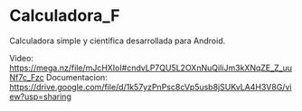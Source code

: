# Calculadora_F
Calculadora simple y científica desarrollada para Android.

Video:
https://mega.nz/file/mJcHXIoI#cndvLP7QU5L2OXnNuQiIiJm3kXNqZE_Z_uuNf7c_Fzc
Documentacion:
https://drive.google.com/file/d/1k57yzPnPsc8cVp5usb8jSUKvLA4H3V8G/view?usp=sharing
